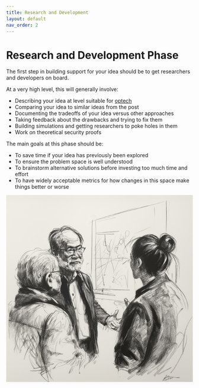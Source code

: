 ```yaml
---
title: Research and Development
layout: default
nav_order: 2
---
```


# Research and Development Phase

The first step in building support for your idea should be to get
researchers and developers on board.

At a very high level, this will generally involve:

 * Describing your idea at level suitable for [optech](https://bitcoinops.org/)
 * Comparing your idea to similar ideas from the post
 * Documenting the tradeoffs of your idea versus other approaches
 * Taking feedback about the drawbacks and trying to fix them
 * Building simulations and getting researchers to poke holes in them
 * Work on theoretical security proofs

The main goals at this phase should be:

 * To save time if your idea has previously been explored
 * To ensure the problem space is well understood
 * To brainstorm alternative solutions before investing too much time and effort
 * To have widely acceptable metrics for how changes in this space make things
   better or worse

![](img/rnd.jpg)
